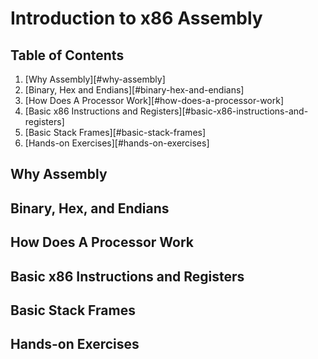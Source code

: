# Introduction to x86 Assembly

## Table of Contents
1. [Why Assembly][#why-assembly]
2. [Binary, Hex and Endians][#binary-hex-and-endians]
3. [How Does A Processor Work][#how-does-a-processor-work]
4. [Basic x86 Instructions and Registers][#basic-x86-instructions-and-registers]
5. [Basic Stack Frames][#basic-stack-frames]
6. [Hands-on Exercises][#hands-on-exercises]

## Why Assembly

## Binary, Hex, and Endians

## How Does A Processor Work

## Basic x86 Instructions and Registers

## Basic Stack Frames

## Hands-on Exercises
